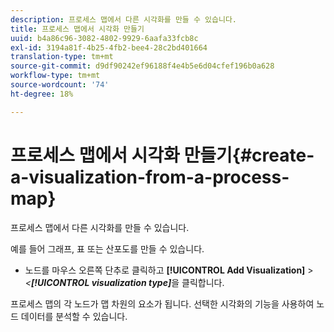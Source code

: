 ```yaml
---
description: 프로세스 맵에서 다른 시각화를 만들 수 있습니다.
title: 프로세스 맵에서 시각화 만들기
uuid: b4a86c96-3082-4802-9929-6aafa33fcb8c
exl-id: 3194a81f-4b25-4fb2-bee4-28c2bd401664
translation-type: tm+mt
source-git-commit: d9df90242ef96188f4e4b5e6d04cfef196b0a628
workflow-type: tm+mt
source-wordcount: '74'
ht-degree: 18%

---
```


# 프로세스 맵에서 시각화 만들기{#create-a-visualization-from-a-process-map}

프로세스 맵에서 다른 시각화를 만들 수 있습니다.

예를 들어 그래프, 표 또는 산포도를 만들 수 있습니다.

* 노드를 마우스 오른쪽 단추로 클릭하고 **[!UICONTROL Add Visualization]** > *&lt;**[!UICONTROL visualization type]***&#x200B;을 클릭합니다.

프로세스 맵의 각 노드가 맵 차원의 요소가 됩니다. 선택한 시각화의 기능을 사용하여 노드 데이터를 분석할 수 있습니다.
